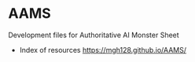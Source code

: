 # AAMS
Development files for Authoritative AI Monster Sheet
- Index of resources https://mgh128.github.io/AAMS/ 
